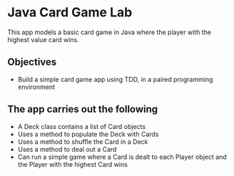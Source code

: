# Java Card Game Lab
This app models a basic card game in Java where the player with the highest value card wins.

## Objectives
* Build a simple card game app using TDD, in a paired programming environment

## The app carries out the following
* A Deck class contains a list of Card objects
* Uses a method to populate the Deck with Cards
* Uses a method to shuffle the Card in a Deck
* Uses a method to deal out a Card
* Can run a simple game where a Card is dealt to each Player object and the Player with the highest Card wins
